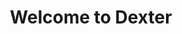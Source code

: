 ---
title: Welcome to Dexter

search: false

includes:
  - quickstart
  - getting_started
  - sdk 
  - tutorial
  - modules
  - misc 
---